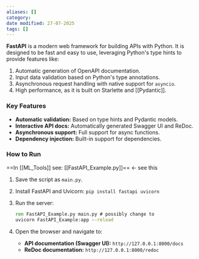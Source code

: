 ```yaml
---
aliases: []
category:
date modified: 27-07-2025
tags: []
---
```

**FastAPI** is a modern web framework for building APIs with Python. It is designed to be fast and easy to use, leveraging Python's type hints to provide features like:

1. Automatic generation of OpenAPI documentation.
2. Input data validation based on Python's type annotations.
3. Asynchronous request handling with native support for `asyncio`.
4. High performance, as it is built on Starlette and [[Pydantic]].
### Key Features

- **Automatic validation:** Based on type hints and Pydantic models.
- **Interactive API docs:** Automatically generated Swagger UI and ReDoc.
- **Asynchronous support:** Full support for async functions.
- **Dependency injection:** Built-in support for dependencies.

### How to Run

==In [[ML_Tools]] see: [[FastAPI_Example.py]]== <- see this

1. Save the script as `main.py`.
2. Install FastAPI and Uvicorn:
    `pip install fastapi uvicorn`
    
3. Run the server:  
	```cmd
	ren FastAPI_Example.py main.py # possibly change to
	uvicorn FastAPI_Example:app --reload
	```
    
4. Open the browser and navigate to:
    - **API documentation (Swagger UI):** `http://127.0.0.1:8000/docs`
    - **ReDoc documentation:** `http://127.0.0.1:8000/redoc`